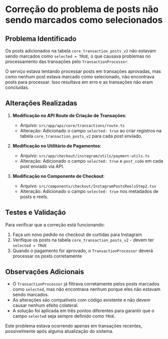 # Correção do problema de posts não sendo marcados como selecionados

## Problema Identificado

Os posts adicionados na tabela `core_transaction_posts_v2` não estavam sendo marcados como `selected = TRUE`, o que causava problemas no processamento das transações pelo `TransactionProcessor`. 

O serviço estava tentando processar posts em transações aprovadas, mas como nenhum post estava marcado como selecionado, não encontrava posts para processar. Isso resultava em erro e as transações não eram concluídas.

## Alterações Realizadas

1. **Modificação no API Route de Criação de Transações**:
   - Arquivo: `src/app/api/core/transactions/route.ts`
   - Alteração: Adicionado o campo `selected: true` ao criar registros na tabela `core_transaction_posts_v2` para cada post enviado.

2. **Modificação no Utilitário de Pagamentos**:
   - Arquivo: `src/app/checkout/instagram/utils/payment-utils.ts`
   - Alteração: Adicionado o campo `selected: true` e `post_code` em cada post enviado via API.

3. **Modificação no Componente de Checkout**:
   - Arquivo: `src/components/checkout/InstagramPostsReelsStep2.tsx`
   - Alteração: Adicionado o campo `selected: true` nos metadados de posts e reels.

## Testes e Validação

Para verificar que a correção está funcionando:

1. Faça um novo pedido no checkout de curtidas para Instagram
2. Verifique os posts na tabela `core_transaction_posts_v2` - devem ter `selected = TRUE`
3. Quando o pagamento for aprovado, o `TransactionProcessor` deverá processar os posts corretamente

## Observações Adicionais

- O `TransactionProcessor` já filtrava corretamente pelos posts marcados como `selected`, mas não encontrava nenhum porque eles não estavam sendo marcados.
- As alterações são compatíveis com código existente e não devem causar nenhum efeito colateral.
- A solução foi aplicada em três pontos diferentes para garantir que o campo `selected` seja sempre definido como `TRUE`.

Este problema estava ocorrendo apenas em transações recentes, possivelmente após alguma atualização do sistema. 